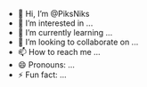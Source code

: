 - 👋 Hi, I’m @PiksNiks
- 👀 I’m interested in ...
- 🌱 I’m currently learning ...
- 💞️ I’m looking to collaborate on ...
- 📫 How to reach me ...
- 😄 Pronouns: ...
- ⚡ Fun fact: ...

<!---
PiksNiks/PiksNiks is a ✨ special ✨ repository because its `README.md` (this file) appears on your GitHub profile.
You can click the Preview link to take a look at your changes.
--->

